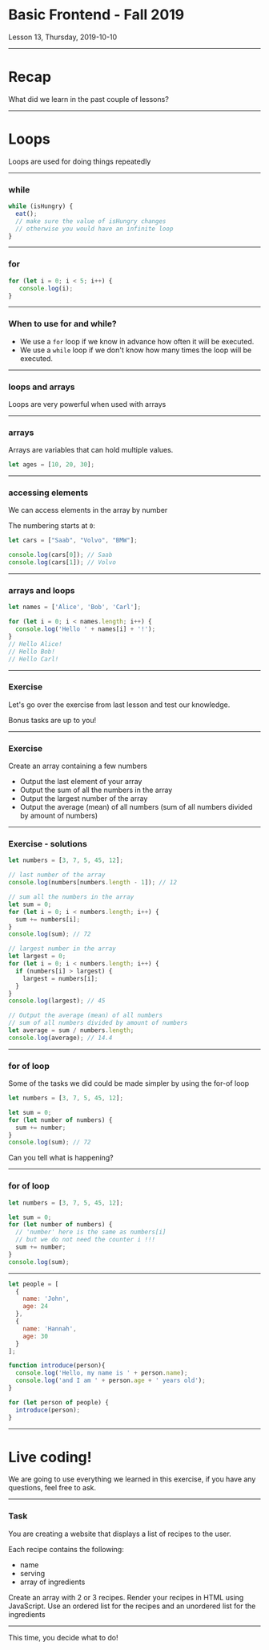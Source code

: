 <!-- .slide: id="lesson13" -->

# Basic Frontend - Fall 2019

Lesson 13, Thursday, 2019-10-10

---

# Recap

What did we learn in the past couple of lessons?

<!-- .slide: style="font-size: 140%;" -->

---

# Loops

Loops are used for doing things repeatedly


<!-- .slide: style="font-size: 140%;" -->

---

### while


```js
while (isHungry) {
  eat();
  // make sure the value of isHungry changes
  // otherwise you would have an infinite loop
}
```

<!-- .slide: style="font-size: 140%;" -->

---

### for

```js
for (let i = 0; i < 5; i++) {
   console.log(i);
}
```

<!-- .slide: style="font-size: 140%;" -->

---

### When to use for and while?

* We use a `for` loop if we know in advance how often it will be executed.
* We use a `while` loop if we don't know how many times the loop will be executed.

---

### loops and arrays

Loops are very powerful when used with arrays

<!-- .slide: style="font-size: 140%;" -->

---

### arrays


Arrays are variables that can hold multiple values.

```js
let ages = [10, 20, 30];
```

<!-- .slide: style="font-size: 140%;" -->


---

### accessing elements

We can access elements in the array by number

The numbering starts at `0`:

```js
let cars = ["Saab", "Volvo", "BMW"];

console.log(cars[0]); // Saab
console.log(cars[1]); // Volvo
```

<!-- .slide: style="font-size: 140%;" -->

---

### arrays and loops

```js
let names = ['Alice', 'Bob', 'Carl'];

for (let i = 0; i < names.length; i++) {
  console.log('Hello ' + names[i] + '!');
}
// Hello Alice!
// Hello Bob!
// Hello Carl!
```

<!-- .slide: style="font-size: 140%;" -->

---

### Exercise

Let's go over the exercise from last lesson and test our knowledge.

Bonus tasks are up to you!

<!-- .slide: style="font-size: 140%;" -->

---

### Exercise

Create an array containing a few numbers

* Output the last element of your array
* Output the sum of all the numbers in the array
* Output the largest number of the array
* Output the average (mean) of all numbers (sum of all numbers divided by amount of numbers)

---

### Exercise - solutions

```js
let numbers = [3, 7, 5, 45, 12];

// last number of the array
console.log(numbers[numbers.length - 1]); // 12

// sum all the numbers in the array
let sum = 0;
for (let i = 0; i < numbers.length; i++) {
  sum += numbers[i];
}
console.log(sum); // 72

// largest number in the array
let largest = 0;
for (let i = 0; i < numbers.length; i++) {
  if (numbers[i] > largest) {
    largest = numbers[i];
  }
}
console.log(largest); // 45

// Output the average (mean) of all numbers
// sum of all numbers divided by amount of numbers
let average = sum / numbers.length;
console.log(average); // 14.4

```

---


### for of loop

Some of the tasks we did could be made simpler by using the for-of loop

```js
let numbers = [3, 7, 5, 45, 12];

let sum = 0;
for (let number of numbers) {
  sum += number;
}
console.log(sum); // 72

```

Can you tell what is happening?

---

### for of loop
```js
let numbers = [3, 7, 5, 45, 12];

let sum = 0;
for (let number of numbers) {
  // 'number' here is the same as numbers[i]
  // but we do not need the counter i !!!
  sum += number;
}
console.log(sum);

```
---

```js
let people = [
  {
    name: 'John',
    age: 24
  },
  {
    name: 'Hannah',
    age: 30
  }
];

function introduce(person){
  console.log('Hello, my name is ' + person.name);
  console.log('and I am ' + person.age + ' years old');
}

for (let person of people) {
  introduce(person);
}

```

<!-- .slide: style="font-size: 70%;" -->

---

# Live coding!

We are going to use everything we learned in this exercise, if you have any questions, feel free to ask.


---

### Task

You are creating a website that displays a list of recipes to the user.

Each recipe contains the following:

* name
* serving
* array of ingredients

Create an array with 2 or 3 recipes. Render your recipes in HTML using JavaScript.
Use an ordered list for the recipes and an unordered list for the ingredients


---

This time, you decide what to do!
